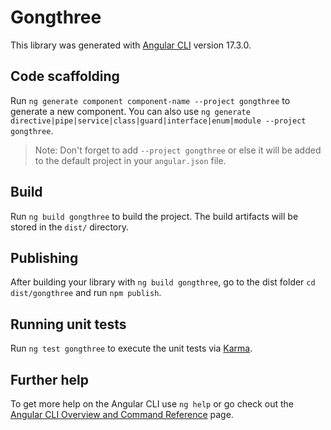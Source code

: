# Gongthree

This library was generated with [Angular CLI](https://github.com/angular/angular-cli) version 17.3.0.

## Code scaffolding

Run `ng generate component component-name --project gongthree` to generate a new component. You can also use `ng generate directive|pipe|service|class|guard|interface|enum|module --project gongthree`.
> Note: Don't forget to add `--project gongthree` or else it will be added to the default project in your `angular.json` file. 

## Build

Run `ng build gongthree` to build the project. The build artifacts will be stored in the `dist/` directory.

## Publishing

After building your library with `ng build gongthree`, go to the dist folder `cd dist/gongthree` and run `npm publish`.

## Running unit tests

Run `ng test gongthree` to execute the unit tests via [Karma](https://karma-runner.github.io).

## Further help

To get more help on the Angular CLI use `ng help` or go check out the [Angular CLI Overview and Command Reference](https://angular.io/cli) page.
